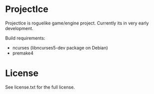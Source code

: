 ProjectIce
==========

ProjectIce is roguelike game/engine project. Currently its in very early development.

Build requirements:

* ncurses (libncurses5-dev package on Debian)
* premake4

License
=======

See license.txt for the full license.
